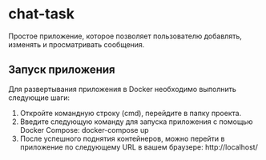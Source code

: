 # chat-task
Простое приложение, которое позволяет пользователю добавлять, изменять и просматривать сообщения.

## Запуск приложения

Для развертывания приложения в Docker необходимо выполнить следующие шаги:

1. Откройте командную строку (cmd), перейдите в папку проекта.
2. Введите следующую команду для запуска приложения с помощью Docker Compose:
   docker-compose up
3. После успешного поднятия контейнеров, можно перейти в приложение по следующему URL в вашем браузере:
   http://localhost/

